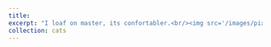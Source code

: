 ```yaml
---
title: 
excerpt: "I loaf on master, its confortabler.<br/><img src='/images/pixel3.jpg'>"
collection: cats
---
```

